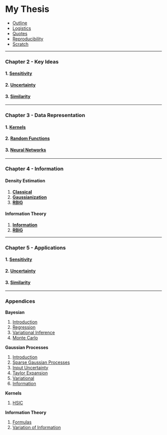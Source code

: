 # My Thesis


* [Outline](thesis/README.md)
* [Logistics](thesis/logistics.md)
* [Quotes](thesis/quotes.md)
* [Reproducibility](thesis/reproducibility.md)
* [Scratch](thesis/scratch.md)

---

### Chapter 2 - Key Ideas

#### 1. [**Sensitivity**](thesis/chapters/2_key_ideas/3_sensitivity.md)

#### 2. [**Uncertainty**](thesis/chapters/2_key_ideas/1_uncertainty.md)

#### 3. [**Similarity**](thesis/chapters/2_key_ideas/2_similarity.md)

---

### Chapter 3 - Data Representation

#### 1. [**Kernels**](thesis/chapters/3_data_representation/kernels.md)

#### 2. [**Random Functions**](thesis/chapters/3_data_representation/random_kernels.md)

#### 3. [**Neural Networks**](thesis/chapters/3_data_representation/neural_nets.md)

---

### Chapter 4 - Information

#### Density Estimation

1. [**Classical**](thesis/chapters/4_information/density/classical.md)
1. [**Gaussianization**](thesis/chapters/4_information/density/gaussianization.md)
2. [**RBIG**](thesis/chapters/4_information/density/rbig.md)

#### Information Theory

1. [**Information**](thesis/chapters/4_information/information/1_information.md)
2. [**RBIG**](thesis/chapters/4_information/information/2_rbig.md)

---

### Chapter 5 - Applications

#### 1. [Sensitivity](thesis/chapters/5_applications/sensitivity.md)

#### 2. [Uncertainty](thesis/chapters/5_applications/uncertainty.md)

#### 3. [Similarity](thesis/chapters/5_applications/similarity.md)

---

### Appendices

**Bayesian**
1. [Introduction](thesis/appendix/concepts/bayesian/intro.md)
2. [Regression](thesis/appendix/concepts/bayesian/regression.md)
3. [Variational Inference](thesis/appendix/concepts/bayesian/variational_inference.md)
4. [Monte Carlo](thesis/appendix/concepts/bayesian/monte_carlo.md)

**Gaussian Processes**
1. [Introduction](thesis/appendix/gps/1_introduction.md)
2. [Sparse Gaussian Processes](thesis/appendix/gps/2_sparse_gps.md)
3. [Input Uncertainty](thesis/appendix/gps/3_input_error.md)
4. [Taylor Expansion](thesis/appendix/gps/4_taylor_expansions.md)
5. [Variational](thesis/appendix/gps/5_variational.md)
6. [Information](thesis/appendix/gps/gps_and_it.md)
   
**Kernels**
1. [HSIC](thesis/appendix/kernels/hsic.md)

**Information Theory**
1. [Formulas](thesis/appendix/information/it_formulas.md)
2. [Variation of Information](thesis/appendix/information/variation.md)
